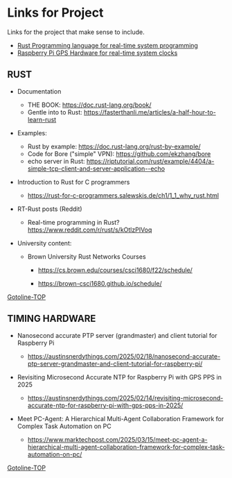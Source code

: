 
# Links for Project

Links for the project that make sense to include.

- [Rust Programming language for real-time system programming](#rust)
- [Raspberry Pi GPS Hardware for real-time system clocks](#timing-hardware)

## RUST

- Documentation
  - THE BOOK: <https://doc.rust-lang.org/book/>
  - Gentle into to Rust: <https://fasterthanli.me/articles/a-half-hour-to-learn-rust>
- Examples:
  - Rust by example: <https://doc.rust-lang.org/rust-by-example/>
  - Code for Bore ("simple" VPN): <https://github.com/ekzhang/bore>
  - echo server in Rust:  <https://riptutorial.com/rust/example/4404/a-simple-tcp-client-and-server-application--echo>

- Introduction to Rust for C programmers
  - <https://rust-for-c-programmers.salewskis.de/ch1/1_1_why_rust.html>

- RT-Rust posts (Reddit)
  - Real-time programming in Rust? <https://www.reddit.com/r/rust/s/kOtlzPIVoq>

- University content:
  - Brown University Rust Networks Courses
    - <https://cs.brown.edu/courses/csci1680/f22/schedule/>

    - <https://brown-csci1680.github.io/schedule/>

[Gotoline-TOP](#links-for-project)

## TIMING HARDWARE

- Nanosecond accurate PTP server (grandmaster) and client tutorial for Raspberry Pi
  - <https://austinsnerdythings.com/2025/02/18/nanosecond-accurate-ptp-server-grandmaster-and-client-tutorial-for-raspberry-pi/>

- Revisiting Microsecond Accurate NTP for Raspberry Pi with GPS PPS in 2025
  - <https://austinsnerdythings.com/2025/02/14/revisiting-microsecond-accurate-ntp-for-raspberry-pi-with-gps-pps-in-2025/>

- Meet PC-Agent: A Hierarchical Multi-Agent Collaboration Framework for Complex Task Automation on PC

  - <https://www.marktechpost.com/2025/03/15/meet-pc-agent-a-hierarchical-multi-agent-collaboration-framework-for-complex-task-automation-on-pc/>

[Gotoline-TOP](#links-for-project)
